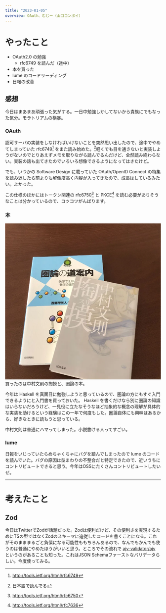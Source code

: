 ```yaml
---
title: "2023-01-05"
overview: OAuth、むじー（山口コンボイ）
---
```


# やったこと

- OAuth2.0 の勉強
  - rfc6749 を読んだ（途中）
- 本を買った
- lume のコードリーディング
- 日報の改善

## 感想

今日はまあまあ頑張った気がする。一日中勉強しかしてないから貴族にでもなった気分。モラトリアムの横暴。

### OAuth

認可サーバの実装をしなければいけないことを突然思い出したので、途中でやめてしまっていた
rfc6749[^1]
をまた読み始めた。[^2]軽くでも目を通さないと実装しようがないのでとりあえずメモを取りながら読んでるんだけど、全然読み終わらない。実装の話も出てきたのでいろいろ想像できるようになってはきたけど。

でも、いつかの Software Design に載っていた OAuth/OpenID Connect
の特集を読み返したら前よりも解像度高く内容が入ってきたので、成長はしているみたい。よかった。

この仕様のほかにはトークン関連の rfc6750[^3] と PKCE[^4]
を読む必要がありそうなことは分かっているので、コツコツがんばります。

### 本

![買った本](books.webp) 買ったのは中村文則の掏摸と、圏論の本。

今年は Haskell
を真面目に勉強しようと思っているので、圏論の方にもすぐ入門できるようにと入門書を買っておいた。
Haskell
を書くだけなら別に圏論の知識はいらないだろうけど、一見役に立たなそうなほど抽象的な概念の理解が具体的な実装を助けるという経験はこの一年で何度もした。圏論自体にも興味はあるから、好きなときに読もうと思っている。

中村文則は普通にハマってしまった。小説書ける人ってすごい。

### lume

日報をいじっていたらめちゃくちゃにバグを踏んでしまったので lume
のコードを読んでいた。バグの原因は型まわりの不整合だと特定できたので、近いうちにコントリビュートできると思う。今年はOSSにたくさんコントリビュートしたいぜ。

---

# 考えたこと

## Zod

今日はTwitterでZodが話題だった。Zodは便利だけど、その便利さを実現するためにTSの型ではなくZodのスキーマに追従したコードを書くことになる。これがそのまままるごと負債になる可能性ももちろんあるので、なんでもかんでも使うのは普通にやめたほうがいいと思う。ところでその流れで
[ajv-validator/ajv](https://github.com/ajv-validator/ajv)
というのがあることも知った。これはJSON
Schemaファーストなバリデータらしい。今度使ってみる。

[^1]: http://tools.ietf.org/html/rfc6749

[^2]: 日本語で読んでる

[^3]: http://tools.ietf.org/html/rfc6750

[^4]: http://tools.ietf.org/html/rfc7636
